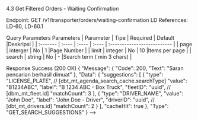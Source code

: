 <!-- 3.2 Get Account Status

Endpoint: GET /v1/transporter/account/status LD References: LD-51, LD-51.1

Response Success (200 OK) - Suspended Account
{
“Message”: {“Code”: 200, “Text”: “Account status retrieved successfully”},
“Data”: {
“accountStatus”: “suspended”, // active, suspended, banned
“isSuspended”: true,
“suspendedAt”: “2025-01-20T09:00:00Z”, // [dbt_mt_users.suspended_at]
“suspensionReason”: “Pelanggaran kebijakan layanan”, // [dbt_mt_users.suspension_reason]
“suspensionMessage”: “Akun kamu ditangguhkan, hubungi dukungan pelanggan untuk aktivitas kembali”,
“contactSupport”: {
“whatsapp”: “+6281234567890”,
“linkText”: “disini”,
“hoverColor”: “#c53030”
},
“canAppeal”: true,
“appealDeadline”: “2025-02-19T23:59:59Z”
},
“Type”: “ACCOUNT_STATUS_SUSPENDED”
} -->

<!-- 3.3 Get Dashboard Menu Options

Endpoint: GET /v1/transporter/dashboard/menu-options LD References: LD-51.2, LD-51.3

Response Success (200 OK)
{
“Message”: {“Code”: 200, “Text”: “Dashboard menu options retrieved”},
“Data”: {
“currentDashboard”: “real-time”, // analytics, real-time
“dropdownOpen”: false,
“availableOptions”: [
{“type”: “analytics”, “label”: “Dashboard Analytics”, “url”: “/dashboard/analytics”, “isActive”: false},
{“type”: “real-time”, “label”: “Dashboard Real-time”, “url”: “/dashboard/real-time”, “isActive”: true}
],
“chevronDirection”: “down”, // up when dropdown open
“hoverEffects”: {
“enabled”: true,
“hoverColor”: “#f5f5f5”
},
“navigationItems”: [“Monitoring”, “Manajemen Armada”, “Manajemen Driver”, “Agenda Armada Driver”, “Daftar Pesanan”, “Laporan”, “Pengaturan”]
},
“Type”: “DASHBOARD_MENU_OPTIONS”
} -->

4.3 Get Filtered Orders - Waiting Confirmation

Endpoint: GET /v1/transporter/orders/waiting-confirmation LD References: LD-60, LD-60.1

Query Parameters
Parameters
| Parameter | Tipe | Required | Default |Deskripsi |
| :------- | :---- | :---- | :---- | :-------------------------- |
| page | interger | No | 1 |Page Number |
| limit | integer | No | 10 |Items per page |
| search | string | No | - |Search term ( min 3 chars) |

Response Success (200 OK)
{
"Message": {
"Code": 200,
"Text": "Saran pencarian berhasil dimuat"
},
"Data": {
"suggestions": [
{
"type": "LICENSE_PLATE", // [dbt_mt_agenda_search_cache.searchType]
"value": "B1234ABC",
"label": "B 1234 ABC - Box Truck",
"fleetID": "uuid", // [dbm_mt_fleet.id]
"matchCount": 3
},
{
"type": "DRIVER_NAME",
"value": "John Doe",
"label": "John Doe - Driver",
"driverID": "uuid", // [dbt_mt_drivers.id]
"matchCount": 2
}
],
"cacheHit": true
},
"Type": "GET_SEARCH_SUGGESTIONS"
} -->

<!--
7. Get Schedule Conflicts

Deskripsi
Mengambil daftar konflik jadwal yang terdeteksi

Endpoint
GET /v1/transporter/agenda-schedules/conflicts

LD References
LDF-29 - Modal Edit Jadwal Bertabrakan (Armada View)
LDF-62 - Modal Edit Jadwal Bertabrakan (Driver View)

Parameters
Query Parameters
| Parameter | Tipe | Wajib | Default Deskripsi |
| :------------ | :--------------- | :---- | :-------------------------- |
| resolution_status | string | Tidak |PENDING |status resolusi: PENDING/RESLVED |

Request Headers
Request Headers
| Header | Nilai | Wajib | Deskripsi |
| :------------ | :------------- | :---- | :-------------------------- |
| Authorization | Bearer {token} | Ya | JWT token untuk autentikasi |

Response Success (200 OK)
{
"Message": {
"Code": 200,
"Text": "Data konflik jadwal berhasil dimuat"
},
"Data": {
"conflicts": [
{
“orderId”: “ORD-2025-001234”, // [dbt_mt_orders.order_id]
“orderNumber”: “MTO240122001”, // [dbt_mt_orders.order_number]
“customerName”: “PT Maju Jaya”, // [dbt_mt_orders.customer_name]
“route”: “Jakarta - Surabaya”, // [dbt_mt_orders.pickup_city] - [dbt_mt_orders.delivery_city]
“scheduledDate”: “2025-01-23T08:00:00Z”, // [dbt_mt_orders.scheduled_date]
“cargoType”: “General Cargo”, // [dbt_mt_orders.cargo_type]
“status”: “waiting_confirmation”, // [dbt_mt_orders.status]
“createdAt”: “2025-01-22T14:30:00Z”, // [dbt_mt_orders.created_at]
“estimatedEarning”: 2500000 // [dbt_mt_orders.estimated_earning]
}
],
“pagination”: {“currentPage”: 1, “totalPages”: 1, “totalItems”: 5, “itemsPerPage”: 10},
“filterActive”: “waiting_confirmation”
},
“Type”: “FILTERED_ORDERS_LIST”
}
Response Success (200 OK) - No Data
LD References: LD-60.1
{
“Message”: {“Code”: 200, “Text”: “No waiting confirmation orders found”},
“Data”: {
“orders”: [],
“pagination”: {“currentPage”: 1, “totalPages”: 0, “totalItems”: 0, “itemsPerPage”: 10},
“filterActive”: “waiting_confirmation”,
“emptyState”: {
“illustration”: “magnifying_glass”,
“message”: “Data Tidak Ditemukan, Mohon coba hapus beberapa filter.”,
“showIllustration”: true
}
},
“Type”: “FILTERED_ORDERS_EMPTY”
}

4.4 Get Filtered Orders - Confirmed
Endpoint: GET /v1/transporter/orders/confirmed LD References: LD-61
[Similar structure to 4.3 with status = ‘confirmed’]

4.5 Get Filtered Orders - Scheduled
Endpoint: GET /v1/transporter/orders/scheduled
LD References: LD-62
[Similar structure to 4.3 with status = ‘scheduled’]

4.6 Get Filtered Orders - Loading
Endpoint: GET /v1/transporter/orders/loading LD References: LD-63
[Similar structure to 4.3 with status = ‘loading’]

4.7 Get Filtered Orders - Unloading
Endpoint: GET /v1/transporter/orders/unloading LD References: LD-64
[Similar structure to 4.3 with status = ‘unloading’]

4.8 Get Filtered Orders - Document Preparation
Endpoint: GET /v1/transporter/orders/document-preparation LD References: LD-65
[Similar structure to 4.3 with status = ‘document_preparation’]

4.9 Get Filtered Orders - Document Delivery
Endpoint: GET /v1/transporter/orders/document-delivery LD References: LD-66
[Similar structure to 4.3 with status = ‘document_delivery’]

4.10 Get Filtered Orders - Completed
Endpoint: GET /v1/transporter/orders/completed LD References: LD-67
[Similar structure to 4.3 with status = ‘completed’]
